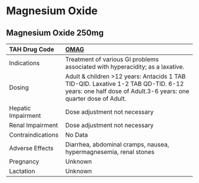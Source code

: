 # Magnesium Oxide

## Magnesium Oxide 250mg

| TAH Drug Code      | [OMAG](https://www.tahsda.org.tw/drugs/hissearch.php?drug_code=OMAG)                                                                                  |
|:-------------------|:------------------------------------------------------------------------------------------------------------------------------------------------------|
| Indications        | Treatment of various GI problems associated with hyperacidity; as a laxative.                                                                         |
| Dosing             | Adult & children >12 years: Antacids 1 TAB TID-QID. Laxative 1-2 TAB QD-TID. 6-12 years: one half dose of Adult.3-6 years: one quarter dose of Adult. |
| Hepatic Impairment | Dose adjustment not necessary                                                                                                                         |
| Renal Impairment   | Dose adjustment not necessary                                                                                                                         |
| Contraindications  | No Data                                                                                                                                               |
| Adverse Effects    | Diarrhea, abdominal cramps, nausea, hypermagnesemia, renal stones                                                                                     |
| Pregnancy          | Unknown                                                                                                                                               |
| Lactation          | Unknown                                                                                                                                               |


